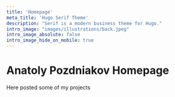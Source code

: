```yaml
---
title: 'Homepage'
meta_title: 'Hugo Serif Theme'
description: "Serif is a modern business theme for Hugo."
intro_image: "images/illustrations/back.jpeg"
intro_image_absolute: false
intro_image_hide_on_mobile: true
---
```


# Anatoly Pozdniakov Homepage

Here posted some of my projects
